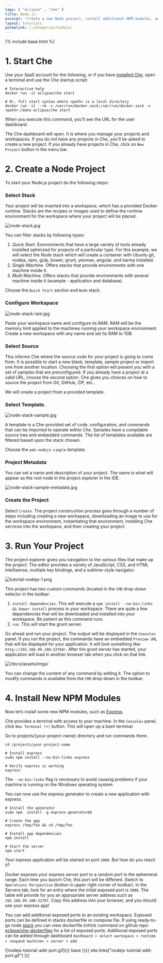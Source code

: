 ```yaml
---
tags: [ "eclipse" , "che" ]
title: Node.js
excerpt: "Create a new Node project, install additional NPM modules, and save as a snapshot"
layout: tutorials
permalink: /:categories/nodejs/
---
```

{% include base.html %}

# 1. Start Che  
Use your SaaS account for the following, or if you have [installed Che]({{base}}{{site.links["setup-getting-started"]}}), open a terminal and use the Che startup script:

```shell  
# Interactive help
docker run -it eclipse/che start

# Or, full start syntax where <path> is a local directory
docker run -it --rm -v /var/run/docker.sock:/var/run/docker.sock -v <path>:/data eclipse/che start
```

When you execute this command, you'll see the URL for the user dashboard.

The Che dashboard will open. It is where you manage your projects and workspaces. If you do not have any projects in Che, you'll be asked to create a new project.  If you already have projects in Che, click on `New Project` button in the menu bar.

# 2. Create a Node Project  
To start your Node.js project do the following steps:

### Select Stack

Your project will be inserted into a workspace, which has a provided Docker runtime. Stacks are the recipes or images used to define the runtime environment for the workspace where your project will be placed.

![node-stack.jpg]({{base}}{{site.links["node-stack.jpg"]}})

You can filter stacks by following types:
1. *Quick Start.* Environments that have a large variety of tools already installed optimized for projects of a particular type. For this example, we will select the Node stack which will create a container with Ubuntu git, nodejs, npm, gulp, bower, grunt, yeoman, angular, and karma installed.
2. *Single Machine.* Offers stacks that provide environments with one machine inside it.
3. *Multi Machine.* Offers stacks that provide environments with several machine inside it (example - application and database).

Choose the `Quick Start` section and `Node` stack.

### Configure Workspace

![node-stack-ram.jpg]({{base}}{{site.links["node-stack-ram.jpg"]}})

Paste your workspace name and configure its RAM. RAM will be the memory limit applied to the machines running your workspace environment. Create a new workspace with any name and set its RAM to 1GB.


### Select Source
This informs Che where the source code for your project is going to come from. It is possible to start a new blank, template, sample project or import one from another location. Choosing the first option will present you with a set of samples that are preconfigured. If you already have a project at a valid URL, choose the second option.  Che gives you choices on how to source the project from Git, GitHub, ZIP, etc..

We will create a project from a provided template.


### Select Template.

![node-stack-sample.jpg]({{base}}{{site.links["node-stack-sample.jpg"]}})

A template is a Che-provided set of code, configuration, and commands that can be imported to operate within Che. Samples have a compilable source tree and embedded commands. The list of templates available are filtered based upon the stack chosen.

Choose the `web-nodejs-simple` template.

### Project Metadata
You can set a name and description of your project. The name is what will appear as the root node in the project explorer in the IDE.

![node-stack-sample-metadata.jpg]({{base}}{{site.links["node-stack-sample-metadata.jpg"]}})

### Create the Project

Select `Create`.  The project construction process goes through a number of steps including creating a new workspace, downloading an image to use for the workspace environment, instantiating that environment, installing Che services into the workspace, and then creating your project.

# 3. Run Your Project  
The project explorer gives you navigation to the various files that make up the project. The editor provides a variety of JavaScript, CSS, and HTML intellisense, multiple key bindings, and a sublime-style navigator.

![tutorial-nodejs-1.png]({{base}}{{site.links["tutorial-nodejs-1.png"]}})

This project has two custom commands (located in the `CMD` drop-down selector in the toolbar:
1. `install dependencies`. This will execute a `npm install --no-bin-links && bower install` process in your workspace. There are quite a few dependencies that will be downloaded and installed into your workspace. Be patient as this command runs.
2. `run`. This will start the grunt server.

Go ahead and run your project. The output will be displayed in the `Consoles` panel. If you run the project, the commands have an embedded `Preview URL` that will be displayed for your application. It will look something like: `http://192.168.99.100:32768/`. After the grunt server has started, your application will load in another browser tab when you click on that link.

![/docs/assets/imgs/]({{base}}{{site.links["tutorial-nodejs-2.png"]}})

You can change the content of any command by editing it. The option to modify commands is available from the `CMD` drop-down in the toolbar.

# 4. Install New NPM Modules  
Now let’s install some new NPM modules, such as [Express](https://www.npmjs.com/package/express).

Che provides a terminal with access to your machine. In the `Consoles` panel, click `New Terminal (+)` button.  This will open up a bash terminal.

Go to projects/{your-project-name} directory and run commands there..

```shell  
cd /projects/your-project-name

# Install express
sudo npm install --no-bin-links express

# Verify express is working
express
```

The `--no-bin-links` flag is necessary to avoid causing problems if your machine is running on the Windows operating system.

You can now use the express generator to create a new application with express.
```shell  
# Install the generator
sudo npm  install -g express-generator@4

# Create the app
express /tmp/foo && cd /tmp/foo

# Install app dependencies
npm install

# Start the server
npm start
```

Your express application will be started on port `3000`. But how do you reach it?

Docker exposes your express server port to a random port in the ephemeral range. Each time you launch Che, this port will be different. Switch to `Operations Perspective` (button in upper right corner of toolbar). In the Servers tab, look for an entry where the initial exposed port is `3000`.  The table will provide for you an appropriate server address such as `192.168.99.100:32787`. Copy this address into your browser, and you should see your express app!

You can add additional exposed ports to an existing workspace. Exposed ports can be defined in stacks dockerfile or compose file. If using ready-to-go node [stack]({{base}}{{site.links["devops-runtime-stacks"]}}) you can view dockerfile `EXPOSE` command on github repo [eclipse/che-dockerfiles](https://github.com/eclipse/che-dockerfiles/blob/master/recipes/node/Dockerfile) for a list of exposed ports. Additional exposed ports can be added through dashboard `dashboard > select workspace > runtime > <expand machine> > server > add`.

![nodejs-tutorial-add-port.gif]({{ base }}{{ site.links["nodejs-tutorial-add-port.gif"] }})
